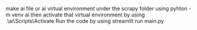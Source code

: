 make ai file or ai virtual environment under the scrapy folder using pyhton -m venv ai
then activate that virtual environment by using .\ai\Scripts\Activate
Run the code by using streamlit run main.py

